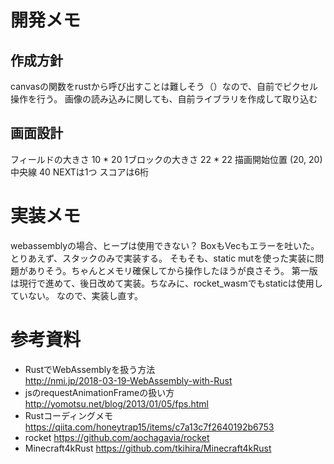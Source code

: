 # 開発メモ
## 作成方針 
canvasの関数をrustから呼び出すことは難しそう（）なので、自前でピクセル操作を行う。
画像の読み込みに関しても、自前ライブラリを作成して取り込む
## 画面設計
フィールドの大きさ 10 * 20
1ブロックの大きさ 22 * 22
描画開始位置 (20, 20)
中央線 40
NEXTは1つ
スコアは6桁

# 実装メモ
webassemblyの場合、ヒープは使用できない？
BoxもVecもエラーを吐いた。とりあえず、スタックのみで実装する。
そもそも、static mutを使った実装に問題がありそう。ちゃんとメモリ確保してから操作したほうが良さそう。
第一版は現行で進めて、後日改めて実装。ちなみに、rocket_wasmでもstaticは使用していない。
なので、実装し直す。

# 参考資料
* RustでWebAssemblyを扱う方法  
http://nmi.jp/2018-03-19-WebAssembly-with-Rust  
* jsのrequestAnimationFrameの扱い方
http://yomotsu.net/blog/2013/01/05/fps.html
* Rustコーディングメモ
https://qiita.com/honeytrap15/items/c7a13c7f2640192b6753
* rocket
https://github.com/aochagavia/rocket
* Minecraft4kRust
https://github.com/tkihira/Minecraft4kRust
